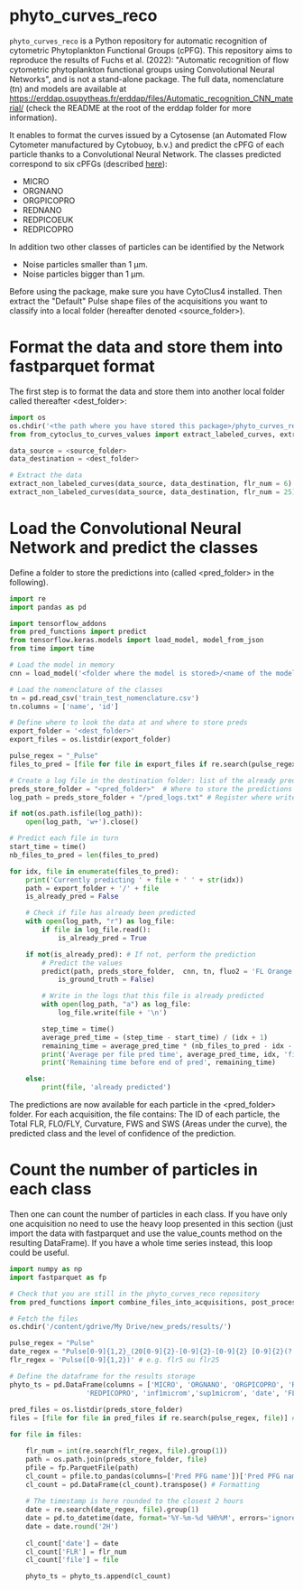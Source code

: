 # phyto_curves_reco

`phyto_curves_reco` is a Python repository for automatic recognition of cytometric Phytoplankton Functional Groups (cPFG).
This repository aims to reproduce the results of Fuchs et al. (2022): "Automatic recognition of flow cytometric phytoplankton functional groups using Convolutional Neural Networks", and is not a stand-alone package. 
The full data, nomenclature (tn) and models are available at https://erddap.osupytheas.fr/erddap/files/Automatic_recognition_CNN_material/ (check the README at the root of the erddap folder for more information).

It enables to format the curves issued by a Cytosense (an Automated Flow Cytometer manufactured by Cytobuoy, b.v.) and predict the cPFG of each particle thanks to a Convolutional Neural Network.
The classes predicted correspond to six cPFGs (described [here](http://vocab.nerc.ac.uk/collection/F02/current/)):
- MICRO
- ORGNANO
- ORGPICOPRO
- REDNANO
- REDPICOEUK
- REDPICOPRO

In addition two other classes of particles can be identified by the Network
- Noise particles smaller than 1 μm.
- Noise particles bigger than 1 μm.

Before using the package, make sure you have CytoClus4 installed.
Then extract the "Default" Pulse shape files of the acquisitions you want to classify into a local folder (hereafter denoted <source_folder>).

# Format the data and store them into fastparquet format
The first step is to format the data and store them into another local folder called thereafter <dest_folder>:

```python
import os
os.chdir('<the path where you have stored this package>/phyto_curves_reco')
from from_cytoclus_to_curves_values import extract_labeled_curves, extract_non_labeled_curves

data_source = <source_folder>
data_destination = <dest_folder>

# Extract the data
extract_non_labeled_curves(data_source, data_destination, flr_num = 6) # FLR6 acquisitions
extract_non_labeled_curves(data_source, data_destination, flr_num = 25) # FLR25 acquisitions
```

# Load the Convolutional Neural Network and predict the classes

Define a folder to store the predictions into (called <pred_folder> in the following).

```python
import re
import pandas as pd

import tensorflow_addons
from pred_functions import predict
from tensorflow.keras.models import load_model, model_from_json
from time import time

# Load the model in memory
cnn = load_model('<folder where the model is stored>/<name of the model repository>')

# Load the nomenclature of the classes
tn = pd.read_csv('train_test_nomenclature.csv')
tn.columns = ['name', 'id']

# Define where to look the data at and where to store preds
export_folder = '<dest_folder>'
export_files = os.listdir(export_folder)

pulse_regex = "_Pulse"
files_to_pred = [file for file in export_files if re.search(pulse_regex, file)] # The files containing the data to predict

# Create a log file in the destination folder: list of the already predicted files
preds_store_folder = "<pred_folder>"  # Where to store the predictions
log_path = preds_store_folder + "/pred_logs.txt" # Register where write the already predicted files

if not(os.path.isfile(log_path)):
    open(log_path, 'w+').close()

# Predict each file in turn
start_time = time()
nb_files_to_pred = len(files_to_pred)

for idx, file in enumerate(files_to_pred):
    print('Currently predicting ' + file + ' ' + str(idx))
    path = export_folder + '/' + file
    is_already_pred = False

    # Check if file has already been predicted
    with open(log_path, "r") as log_file:
        if file in log_file.read():
            is_already_pred = True

    if not(is_already_pred): # If not, perform the prediction
        # Predict the values
        predict(path, preds_store_folder,  cnn, tn, fluo2 = 'FL Orange',\
            is_ground_truth = False)

        # Write in the logs that this file is already predicted
        with open(log_path, "a") as log_file:
            log_file.write(file + '\n')

        step_time = time()
        average_pred_time = (step_time - start_time) / (idx + 1)
        remaining_time = average_pred_time * (nb_files_to_pred - idx - 1)
        print('Average per file pred time', average_pred_time, idx, 'files already predicted')
        print('Remaining time before end of pred', remaining_time)

    else:
        print(file, 'already predicted')
```

The predictions are now available for each particle in the <pred_folder> folder.
For each acquisition, the file contains: The ID of each particle, the Total FLR, FLO/FLY, Curvature, FWS and SWS (Areas under the curve), the predicted class and the level of confidence of the prediction.

# Count the number of particles in each class

Then one can count the number of particles in each class. 
If you have only one acquisition no need to use the heavy loop presented in this section (just import the data with fastparquet and use the value_counts method on the resulting DataFrame).
If you have a whole time series instead, this loop could be useful.

```python 
import numpy as np
import fastparquet as fp

# Check that you are still in the phyto_curves_reco repository
from pred_functions import combine_files_into_acquisitions, post_processing

# Fetch the files 
os.chdir('/content/gdrive/My Drive/new_preds/results/')

pulse_regex = "Pulse" 
date_regex = "Pulse[0-9]{1,2}_(20[0-9]{2}-[0-9]{2}-[0-9]{2} [0-9]{2}(?:u|h)[0-9]{2})"
flr_regex = 'Pulse([0-9]{1,2})' # e.g. flr5 ou flr25 

# Define the dataframe for the results storage
phyto_ts = pd.DataFrame(columns = ['MICRO', 'ORGNANO', 'ORGPICOPRO', 'REDNANO', 'REDPICOEUK',\
                   'REDPICOPRO', 'inf1microm','sup1microm', 'date', 'FLR', 'file'])
                   
pred_files = os.listdir(preds_store_folder)
files = [file for file in pred_files if re.search(pulse_regex, file)] # The files containing the data to predict

for file in files:

    flr_num = int(re.search(flr_regex, file).group(1))
    path = os.path.join(preds_store_folder, file)
    pfile = fp.ParquetFile(path)
    cl_count = pfile.to_pandas(columns=['Pred PFG name'])['Pred PFG name'].value_counts()
    cl_count = pd.DataFrame(cl_count).transpose() # Formatting
         
    # The timestamp is here rounded to the closest 2 hours
    date = re.search(date_regex, file).group(1)  
    date = pd.to_datetime(date, format='%Y-%m-%d %Hh%M', errors='ignore')
    date = date.round('2H')
           
    cl_count['date'] = date 
    cl_count['FLR'] = flr_num 
    cl_count['file'] = file 

    phyto_ts = phyto_ts.append(cl_count)

```
